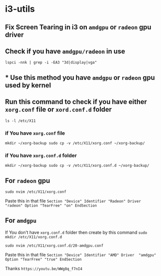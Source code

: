 # i3-utils

## Fix Screen Tearing in i3 on `amdgpu` or `radeon` gpu driver

## Check if you have `amdgpu/radeon` in use

`lspci -nnk | grep -i -EA3 "3d|display|vga"`

## \* Use this method you have `amdgpu` or `radeon` gpu used by kernel

## Run this command to check if you have either `xorg.conf` file or `xord.conf.d` folder

`ls -l /etc/X11`

### if You have `xorg.conf` file

`mkdir ~/xorg-backup
sudo cp -v /etc/X11/xorg.conf ~/xorg-backup/
`

### if You have `xorg.conf.d` folder

`mkdir ~/xorg-backup
sudo cp -v /etc/X11/xorg.conf.d ~/xorg-backup/
`

## For `radeon` gpu

`sudo nvim /etc/X11/xorg.conf`

Paste this in that file
`Section "Device"
        Identifier "Radeon"
        Driver "radeon"
    Option "TearFree" "on"
EndSection
`

## For `amdgpu`

If You don't have `xorg.conf.d` folder then create by this command
`sudo mkdir /etc/X11/xorg.conf.d`

`sudo nvim /etc/X11/xorg.conf.d/20-amdgpu.conf`

Paste this in that file
`Section "Device"
        Identifier "AMD"
        Driver  "amdgpu"
        Option "TearFree" "true"
EndSection`

Thanks `https://youtu.be/WWg8q_f7nI4`
